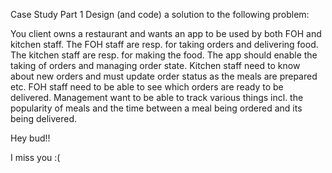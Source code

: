 Case Study
Part 1
Design (and code) a solution to the following problem:

You client owns a restaurant and wants an app to be used by both FOH and kitchen staff. The FOH staff are resp. for taking orders and delivering food. The kitchen staff are resp. for making the food. The app should enable the taking of orders and managing order state. Kitchen staff need to know about new orders and must update order status as the meals are prepared etc. FOH staff need to be able to see which orders are ready to be delivered. Management want to be able to track various things incl. the popularity of meals and the time between a meal being ordered and its being delivered.



Hey bud!!

I miss you :(
